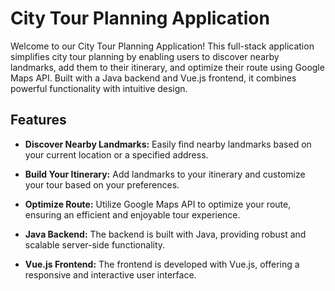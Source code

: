 # City Tour Planning Application

Welcome to our City Tour Planning Application! This full-stack application simplifies city tour planning by enabling users to discover nearby landmarks, add them to their itinerary, and optimize their route using Google Maps API. Built with a Java backend and Vue.js frontend, it combines powerful functionality with intuitive design.

## Features

- **Discover Nearby Landmarks:** Easily find nearby landmarks based on your current location or a specified address.
  
- **Build Your Itinerary:** Add landmarks to your itinerary and customize your tour based on your preferences.
  
- **Optimize Route:** Utilize Google Maps API to optimize your route, ensuring an efficient and enjoyable tour experience.
  
- **Java Backend:** The backend is built with Java, providing robust and scalable server-side functionality.
  
- **Vue.js Frontend:** The frontend is developed with Vue.js, offering a responsive and interactive user interface.
  


